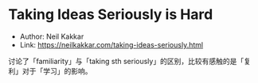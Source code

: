 # Taking Ideas Seriously is Hard

* Author: Neil Kakkar
* Link: https://neilkakkar.com/taking-ideas-seriously.html

讨论了「familiarity」与「taking sth seriously」的区别，比较有感触的是「复利」对于「学习」的影响。
